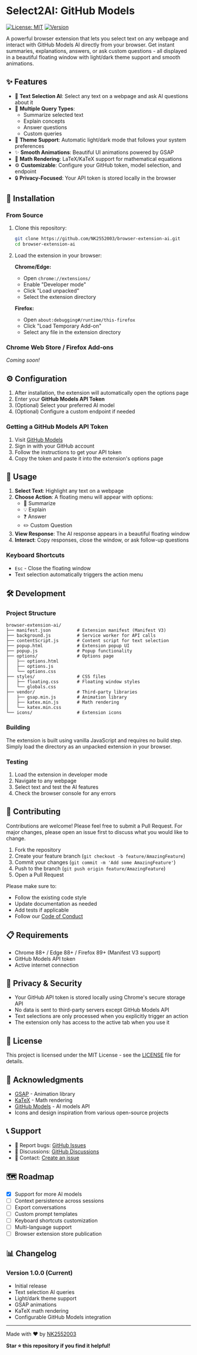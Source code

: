 # Select2AI: GitHub Models

[![License: MIT](https://img.shields.io/badge/License-MIT-yellow.svg)](https://opensource.org/licenses/MIT)
[![Version](https://img.shields.io/badge/version-1.0.0-blue.svg)](https://github.com/NK2552003/browser-extension-ai)

A powerful browser extension that lets you select text on any webpage and interact with GitHub Models AI directly from your browser. Get instant summaries, explanations, answers, or ask custom questions - all displayed in a beautiful floating window with light/dark theme support and smooth animations.

## ✨ Features

- 🎯 **Text Selection AI**: Select any text on a webpage and ask AI questions about it
- 💬 **Multiple Query Types**: 
  - Summarize selected text
  - Explain concepts
  - Answer questions
  - Custom queries
- 🎨 **Theme Support**: Automatic light/dark mode that follows your system preferences
- ✨ **Smooth Animations**: Beautiful UI animations powered by GSAP
- 📐 **Math Rendering**: LaTeX/KaTeX support for mathematical equations
- ⚙️ **Customizable**: Configure your GitHub token, model selection, and endpoint
- 🔒 **Privacy-Focused**: Your API token is stored locally in the browser

## 🚀 Installation

### From Source

1. Clone this repository:
   ```bash
   git clone https://github.com/NK2552003/browser-extension-ai.git
   cd browser-extension-ai
   ```

2. Load the extension in your browser:

   **Chrome/Edge:**
   - Open `chrome://extensions/`
   - Enable "Developer mode"
   - Click "Load unpacked"
   - Select the extension directory

   **Firefox:**
   - Open `about:debugging#/runtime/this-firefox`
   - Click "Load Temporary Add-on"
   - Select any file in the extension directory

### Chrome Web Store / Firefox Add-ons

_Coming soon!_

## ⚙️ Configuration

1. After installation, the extension will automatically open the options page
2. Enter your **GitHub Models API Token**
3. (Optional) Select your preferred AI model
4. (Optional) Configure a custom endpoint if needed

### Getting a GitHub Models API Token

1. Visit [GitHub Models](https://github.com/marketplace/models)
2. Sign in with your GitHub account
3. Follow the instructions to get your API token
4. Copy the token and paste it into the extension's options page

## 📖 Usage

1. **Select Text**: Highlight any text on a webpage
2. **Choose Action**: A floating menu will appear with options:
   - 📝 Summarize
   - 💡 Explain
   - ❓ Answer
   - ✏️ Custom Question
3. **View Response**: The AI response appears in a beautiful floating window
4. **Interact**: Copy responses, close the window, or ask follow-up questions

### Keyboard Shortcuts

- `Esc` - Close the floating window
- Text selection automatically triggers the action menu

## 🛠️ Development

### Project Structure

```
browser-extension-ai/
├── manifest.json          # Extension manifest (Manifest V3)
├── background.js          # Service worker for API calls
├── contentScript.js       # Content script for text selection
├── popup.html             # Extension popup UI
├── popup.js               # Popup functionality
├── options/               # Options page
│   ├── options.html
│   ├── options.js
│   └── options.css
├── styles/                # CSS files
│   ├── floating.css       # Floating window styles
│   └── globals.css
├── vendor/                # Third-party libraries
│   ├── gsap.min.js        # Animation library
│   ├── katex.min.js       # Math rendering
│   └── katex.min.css
└── icons/                 # Extension icons
```

### Building

The extension is built using vanilla JavaScript and requires no build step. Simply load the directory as an unpacked extension in your browser.

### Testing

1. Load the extension in developer mode
2. Navigate to any webpage
3. Select text and test the AI features
4. Check the browser console for any errors

## 🤝 Contributing

Contributions are welcome! Please feel free to submit a Pull Request. For major changes, please open an issue first to discuss what you would like to change.

1. Fork the repository
2. Create your feature branch (`git checkout -b feature/AmazingFeature`)
3. Commit your changes (`git commit -m 'Add some AmazingFeature'`)
4. Push to the branch (`git push origin feature/AmazingFeature`)
5. Open a Pull Request

Please make sure to:
- Follow the existing code style
- Update documentation as needed
- Add tests if applicable
- Follow our [Code of Conduct](CODE_OF_CONDUCT.md)

## 📋 Requirements

- Chrome 88+ / Edge 88+ / Firefox 89+ (Manifest V3 support)
- GitHub Models API token
- Active internet connection

## 🔐 Privacy & Security

- Your GitHub API token is stored locally using Chrome's secure storage API
- No data is sent to third-party servers except GitHub Models API
- Text selections are only processed when you explicitly trigger an action
- The extension only has access to the active tab when you use it

## 📝 License

This project is licensed under the MIT License - see the [LICENSE](LICENSE) file for details.

## 🙏 Acknowledgments

- [GSAP](https://greensock.com/gsap/) - Animation library
- [KaTeX](https://katex.org/) - Math rendering
- [GitHub Models](https://github.com/marketplace/models) - AI models API
- Icons and design inspiration from various open-source projects

## 📞 Support

- 🐛 Report bugs: [GitHub Issues](https://github.com/NK2552003/browser-extension-ai/issues)
- 💬 Discussions: [GitHub Discussions](https://github.com/NK2552003/browser-extension-ai/discussions)
- 📧 Contact: [Create an issue](https://github.com/NK2552003/browser-extension-ai/issues/new)

## 🗺️ Roadmap

- [x] Support for more AI models
- [ ] Context persistence across sessions
- [ ] Export conversations
- [ ] Custom prompt templates
- [ ] Keyboard shortcuts customization
- [ ] Multi-language support
- [ ] Browser extension store publication

## 📊 Changelog

### Version 1.0.0 (Current)
- Initial release
- Text selection AI queries
- Light/dark theme support
- GSAP animations
- KaTeX math rendering
- Configurable GitHub Models integration

---

Made with ❤️ by [NK2552003](https://github.com/NK2552003)

**Star ⭐ this repository if you find it helpful!**

